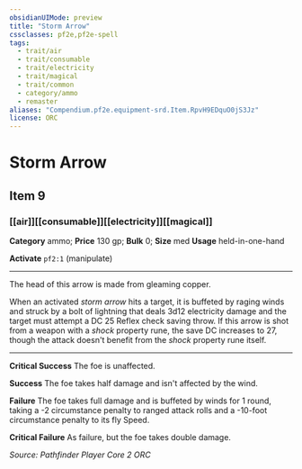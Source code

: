 ```yaml
---
obsidianUIMode: preview
title: "Storm Arrow"
cssclasses: pf2e,pf2e-spell
tags:
  - trait/air
  - trait/consumable
  - trait/electricity
  - trait/magical
  - trait/common
  - category/ammo
  - remaster
aliases: "Compendium.pf2e.equipment-srd.Item.RpvH9EDquO0jS3Jz"
license: ORC
---
```

# Storm Arrow
## Item 9
### [[air]][[consumable]][[electricity]][[magical]]

**Category** ammo; 
**Price** 130 gp; 
**Bulk** 0; **Size** med
**Usage** held-in-one-hand

**Activate** `pf2:1` (manipulate)

* * *

The head of this arrow is made from gleaming copper.

When an activated _storm arrow_ hits a target, it is buffeted by raging winds and struck by a bolt of lightning that deals 3d12 electricity damage and the target must attempt a DC 25 Reflex check saving throw. If this arrow is shot from a weapon with a _shock_ property rune, the save DC increases to 27, though the attack doesn't benefit from the _shock_ property rune itself.

* * *

**Critical Success** The foe is unaffected.

**Success** The foe takes half damage and isn't affected by the wind.

**Failure** The foe takes full damage and is buffeted by winds for 1 round, taking a -2 circumstance penalty to ranged attack rolls and a -10-foot circumstance penalty to its fly Speed.

**Critical Failure** As failure, but the foe takes double damage.

*Source: Pathfinder Player Core 2*
*ORC*